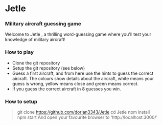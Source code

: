 # Jetle 

### Military aircraft guessing game

Welcome to Jetle , a thrilling word-guessing game where you'll test your knowledge of military aircraft! 

### How to play

- Clone the git repository
- Setup the git repository (see below)
- Guess a first aircraft, and from here use the hints to guess the correct aircraft. The colours show details about the aircraft, white means your guess is wrong, yellow means close and green means correct.
- If you guess the correct aircraft in 8 guesses you win.

### How to setup

> git clone https://github.com/dorian3343/Jetle
> cd Jetle
> npm install
>npm start
And open your favourite browser to 'http://localhost:3000/'
